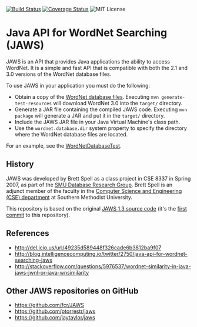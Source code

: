 [![Build Status](https://travis-ci.org/agreementmaker/jaws.svg?branch=master)](https://travis-ci.org/agreementmaker/jaws)
[![Coverage Status](https://coveralls.io/repos/github/agreementmaker/jaws/badge.svg?branch=master)](https://coveralls.io/github/agreementmaker/jaws?branch=master)
![MIT License](https://img.shields.io/badge/license-MIT-blue.svg)

# Java API for WordNet Searching (JAWS)

JAWS is an API that provides Java applications the ability to access WordNet. It is a simple and fast API that is compatible with both the 2.1 and 3.0 versions of the WordNet database files.

To use JAWS in your application you must do the following:
* Obtain a copy of the [WordNet database files](https://wordnet.princeton.edu/wordnet/download/current-version/).  Executing `mvn generate-test-resources` will download WordNet 3.0 into the `target/` directory.
* Generate a JAR file containing the compiled JAWS code.  Executing `mvn package` will generate a JAR and put it in the `target/` directory.
* Include the JAWS JAR file in your Java Virtual Machine's class path.
* Use the `wordnet.database.dir` system property to specify the directory where the WordNet database files are located.

For an example, see the [WordNetDatabaseTest](https://github.com/agreementmaker/jaws/blob/master/src/test/java/edu/smu/tspell/wordnet/api/WordNetDatabaseTest.java#L20).

## History

JAWS was developed by Brett Spell as a class project in CSE 8337 in Spring 2007, as part of the [SMU Database Research Group](http://lyle.smu.edu/cse/dbgroup/data.htm).  Brett Spell is an adjunct member of the faculty in the [Computer Science and Engineering (CSE) department](http://lyle.smu.edu/computer/people_adjunct.php) at Southern Methodist University.

This repository is based on the original [JAWS 1.3 source code](http://lyle.smu.edu/~tspell/jaws/#downloads) (it's the [first commit](https://github.com/agreementmaker/jaws/commit/ebf3c29f81b2456015cfcf6c2be312ce171bd0f8) to this repository). 

## References

* http://del.icio.us/url/49235d589448f326cade6b3812ba9f07
* http://blog.intelligencecomputing.io/twitter/2750/java-api-for-wordnet-searching-jaws
* http://stackoverflow.com/questions/5976537/wordnet-similarity-in-java-jaws-jwnl-or-java-wnsimilarity

## Other JAWS repositories on GitHub

* https://github.com/fcr/JAWS
* https://github.com/ptorrestr/jaws
* https://github.com/jaytaylor/jaws
